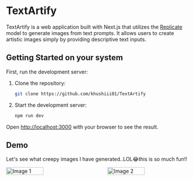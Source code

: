# TextArtify

TextArtify is a web application built with Next.js that utilizes the [Replicate](https://replicate.com/) model to generate images from text prompts. It allows users to create artistic images simply by providing descriptive text inputs.

## Getting Started on your system

First, run the development server:

1. Clone the repository:
   ```bash
   git clone https://github.com/khushiii01/TextArtify
   ```
2. Start the development server:
   ```bash
   npm run dev
   ```

Open [http://localhost:3000](http://localhost:3000) with your browser to see the result.

## Demo
Let's see what creepy images I have generated..LOL😂this is so much fun!!
<div style="display:flex; justify-content: space-between;">
   <img src="https://github.com/MonalikaPatnaik/TextArtify/assets/99353300/841f529f-8668-4c44-abf8-1e575e7d9d1d" alt="Image 1" style="width:45%;">
    <img src="https://github.com/MonalikaPatnaik/TextArtify/assets/99353300/049be3d1-b475-4337-90dc-c247e7cddde3" alt="Image 2" style="width:45%;">
</div>


